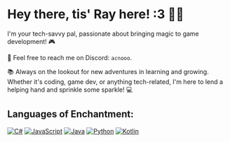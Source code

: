 # Hey there, tis' Ray here! :3 💖✨

I'm your tech-savvy pal, passionate about bringing magic to game development! 🎮 

🌸 Feel free to reach me on Discord: `acnooo`.

📚 Always on the lookout for new adventures in learning and growing. Whether it's coding, game dev, or anything tech-related, I'm here to lend a helping hand and sprinkle some sparkle! 💻

## Languages of Enchantment:

[![C#](https://seeklogo.com/images/C/c-sharp-c-logo-02F17714BA-seeklogo.com.png)](https://docs.microsoft.com/en-us/dotnet/csharp/) [![JavaScript](https://cdn.iconscout.com/icon/free/png-256/javascript-2752148-2284965.png)](https://developer.mozilla.org/en-US/docs/Web/JavaScript) [![Java](https://cdn.iconscout.com/icon/free/png-256/java-60-1174953.png)](https://docs.oracle.com/en/java/) [![Python](https://cdn.iconscout.com/icon/free/png-256/python-3628999-3030224.png)](https://docs.python.org/3/) [![Kotlin](https://seeklogo.com/images/K/kotlin-logo-4EA4DB3A08-seeklogo.com.png)](https://kotlinlang.org/docs/home.html)



<!---
RaroX0/RaroX0 is a ✨ special ✨ repository because its `README.md` (this file) appears on your GitHub profile.
You can click the Preview link to take a look at your changes.
--->
